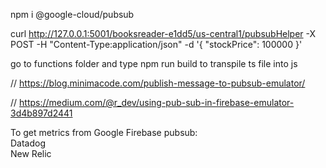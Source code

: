 npm i @google-cloud/pubsub

curl http://127.0.0.1:5001/booksreader-e1dd5/us-central1/pubsubHelper  -X POST  -H "Content-Type:application/json"  -d '{ "stockPrice": 100000 }'

go to functions folder and type npm run build to transpile ts file into js


// https://blog.minimacode.com/publish-message-to-pubsub-emulator/

// https://medium.com/@r_dev/using-pub-sub-in-firebase-emulator-3d4b897d2441


To get metrics from Google Firebase pubsub:  
Datadog  
New Relic  
